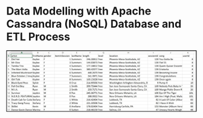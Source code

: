 # Data Modelling with Apache Cassandra (NoSQL) Database and ETL Process



![alt text](https://github.com/JohnOMDev/data-engineering-projects/blob/main/database-modelling-with-apache-cassandra-nosql-with-etl/images/image_event_datafile_new.jpg?raw=true)